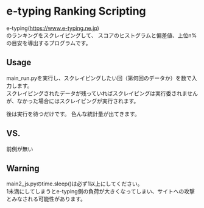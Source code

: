 e-typing Ranking Scripting
===

e-typing(https://www.e-typing.ne.jp)  
のランキングをスクレイピングして、  スコアのヒストグラムと偏差値、上位n%の目安を導出するプログラムです。

## Usage
main_run.pyを実行し、スクレイピングしたい回（第何回のデータか）を数で入力します。  
スクレイピングされたデータが残っていればスクレイピングは実行委されませんが、なかった場合にはスクレイピングが実行されます。  
  
後は実行を待つだけです。
色んな統計量が出てきます。

## VS.
前例が無い

## Warning
main2_js.pyのtime.sleep()は必ず1以上にしてください。  
1未満にしてしまうとe-typing側の負荷が大きくなってしまい、サイトへの攻撃とみなされる可能性があります。
